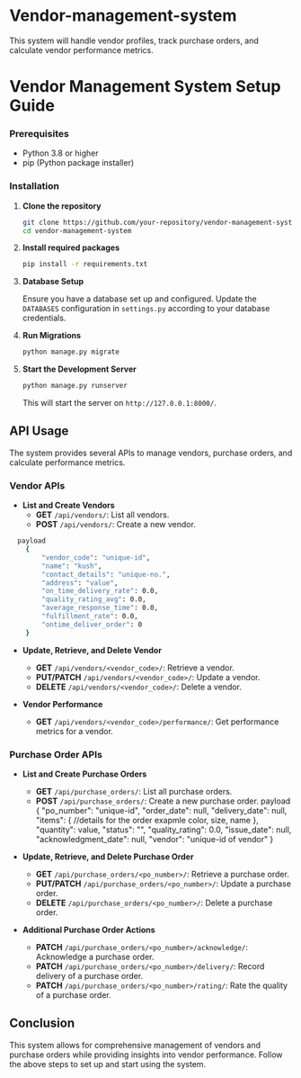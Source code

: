 # Vendor-management-system
This system will handle vendor profiles, track purchase orders, and calculate vendor performance metrics.


# Vendor Management System Setup Guide

### Prerequisites

- Python 3.8 or higher
- pip (Python package installer)

### Installation

1. **Clone the repository**

   ```bash
   git clone https://github.com/your-repository/vendor-management-system.git
   cd vendor-management-system
   ```

2. **Install required packages**

   ```bash
   pip install -r requirements.txt
   ```

3. **Database Setup**

   Ensure you have a database set up and configured. Update the `DATABASES` configuration in `settings.py` according to your database credentials.

4. **Run Migrations**

   ```bash
   python manage.py migrate
   ```

5. **Start the Development Server**

   ```bash
   python manage.py runserver
   ```

   This will start the server on `http://127.0.0.1:8000/`.

## API Usage

The system provides several APIs to manage vendors, purchase orders, and calculate performance metrics.

### Vendor APIs

- **List and Create Vendors**
  - **GET** `/api/vendors/`: List all vendors.
  - **POST** `/api/vendors/`: Create a new vendor.
```bash
  payload
    {
        "vendor_code": "unique-id",
        "name": "kush",
        "contact_details": "unique-no.",
        "address": "value",
        "on_time_delivery_rate": 0.0,
        "quality_rating_avg": 0.0,
        "average_response_time": 0.0,
        "fulfillment_rate": 0.0,
        "ontime_deliver_order": 0
    }
```
- **Update, Retrieve, and Delete Vendor**
  - **GET** `/api/vendors/<vendor_code>/`: Retrieve a vendor.
  - **PUT/PATCH** `/api/vendors/<vendor_code>/`: Update a vendor.
  - **DELETE** `/api/vendors/<vendor_code>/`: Delete a vendor.

- **Vendor Performance**
  - **GET** `/api/vendors/<vendor_code>/performance/`: Get performance metrics for a vendor.

### Purchase Order APIs

- **List and Create Purchase Orders**
  - **GET** `/api/purchase_orders/`: List all purchase orders.
  - **POST** `/api/purchase_orders/`: Create a new purchase order.
  payload
  {
    "po_number": "unique-id",
    "order_date": null,
    "delivery_date": null,
    "items": {
        //details for the order exapmle color, size, name 
    },
    "quantity": value,
    "status": "",
    "quality_rating": 0.0,
    "issue_date": null,
    "acknowledgment_date": null,
    "vendor": "unique-id of vendor"
}

- **Update, Retrieve, and Delete Purchase Order**
  - **GET** `/api/purchase_orders/<po_number>/`: Retrieve a purchase order.
  - **PUT/PATCH** `/api/purchase_orders/<po_number>/`: Update a purchase order.
  - **DELETE** `/api/purchase_orders/<po_number>/`: Delete a purchase order.

- **Additional Purchase Order Actions**
  - **PATCH** `/api/purchase_orders/<po_number>/acknowledge/`: Acknowledge a purchase order.
  - **PATCH** `/api/purchase_orders/<po_number>/delivery/`: Record delivery of a purchase order.
  - **PATCH** `/api/purchase_orders/<po_number>/rating/`: Rate the quality of a purchase order.

## Conclusion

This system allows for comprehensive management of vendors and purchase orders while providing insights into vendor performance. Follow the above steps to set up and start using the system.


